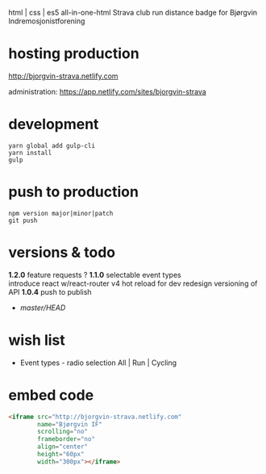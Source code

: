 html | css | es5 all-in-one-html Strava club run distance badge for Bjørgvin Indremosjonistforening 


# hosting production
http://bjorgvin-strava.netlify.com

administration: https://app.netlify.com/sites/bjorgvin-strava

# development
```shell
yarn global add gulp-cli
yarn install
gulp
```

# push to production
```
npm version major|minor|patch
git push
```

# versions & todo 
__1.2.0__ feature requests
? 
__1.1.0__ selectable event types  
introduce react w/react-router v4
hot reload for dev
redesign
versioning of API
__1.0.4__ push to publish
- _master/HEAD_


# wish list
* Event types - radio selection All | Run | Cycling 
 

# embed code
```html
<iframe src="http://bjorgvin-strava.netlify.com" 
        name="Bjørgvin IF" 
        scrolling="no" 
        frameborder="no" 
        align="center" 
        height="60px" 
        width="300px"></iframe>
```

